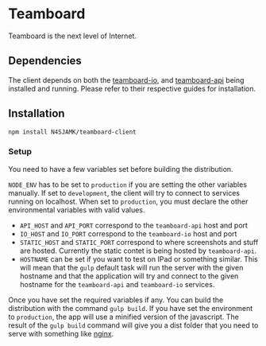 # Teamboard

Teamboard is the next level of Internet.

## Dependencies

The client depends on both the [teamboard-io](https://github.com/N4SJAMK/teamboard-io),
and [teamboard-api](https://github.com/N4SJAMK/teamboard-api) being installed
and running. Please refer to their respective guides for installation.

## Installation

```
npm install N4SJAMK/teamboard-client
```

### Setup

You need to have a few variables set before building the distribution.

`NODE_ENV` has to be set to `production` if you are setting the other
variables manually. If set to `development`, the client will try to connect
to services running on localhost. When set to `production`, you must declare
the other environmental variables with valid values.

- `API_HOST` and `API_PORT` correspond to the `teamboard-api` host and port
- `IO_HOST` and `IO_PORT` correspond to the `teamboard-io` host and port
- `STATIC_HOST` and `STATIC_PORT` correspond to where screenshots and stuff
  are hosted. Currently the static contet is being hosted by `teamboard-api`.
- `HOSTNAME` can be set if you want to test on IPad or something similar. This
  will mean that the `gulp` default task will run the server with the given
  hostname and that the application will try and connect to the given hostname
  for the `teamboard-api` and `teamboard-io` services.

Once you have set the required variables if any. You can build the distribution
with the command `gulp build`. If you have set the environment to `production`,
the app will use a minified version of the javascript. The result of the
`gulp build` command will give you a dist folder that you need to serve with
something like [nginx](http://nginx.org/).
